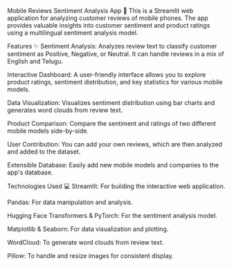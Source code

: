 Mobile Reviews Sentiment Analysis App 📱
This is a Streamlit web application for analyzing customer reviews of mobile phones. The app provides valuable insights into customer sentiment and product ratings using a multilingual sentiment analysis model.

Features ✨
Sentiment Analysis: Analyzes review text to classify customer sentiment as Positive, Negative, or Neutral. It can handle reviews in a mix of English and Telugu.

Interactive Dashboard: A user-friendly interface allows you to explore product ratings, sentiment distribution, and key statistics for various mobile models.

Data Visualization: Visualizes sentiment distribution using bar charts and generates word clouds from review text.

Product Comparison: Compare the sentiment and ratings of two different mobile models side-by-side.

User Contribution: You can add your own reviews, which are then analyzed and added to the dataset.

Extensible Database: Easily add new mobile models and companies to the app's database.

Technologies Used 💻
Streamlit: For building the interactive web application.

Pandas: For data manipulation and analysis.

Hugging Face Transformers & PyTorch: For the sentiment analysis model.

Matplotlib & Seaborn: For data visualization and plotting.

WordCloud: To generate word clouds from review text.

Pillow: To handle and resize images for consistent display.
